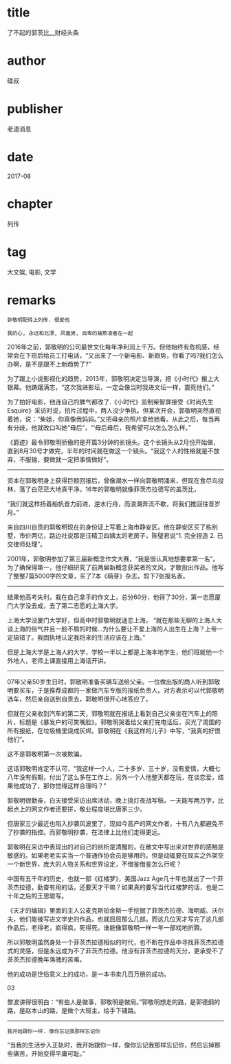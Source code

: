 # title
了不起的郭茨比__财经头条

# author
碟叔

# publisher
老道消息

# date
2017-08

# chapter
列传

# tag
大文娱, 电影, 文学

# remarks
`郭敬明配得上列传. 很爱他`

`我的心, 永远和北漂, 凤凰男, 自卑的被欺凌者在一起`

2016年之前，郭敬明的公司最世文化每年净利润上千万。但他始终有危机感，经常会在下班后给员工打电话，“又出来了一个新电影、新趋势，你看了吗?我们怎么办啊，是不是跟不上新趋势了?”

为了跟上小说影视化的趋势，2013年，郭敬明决定当导演，把《小时代》搬上大银幕。他踌躇满志，“这次我进影坛，一定会像当时我进文坛一样，震死他们。”

为了拍好电影，他连自己的脾气都改了.《小时代》监制柴智屏接受《时尚先生Esquire》采访时说，拍片过程中，两人没少争执。但某次开会，郭敬明突然直视着她，说：“柴姐，你真像我妈妈。”又把母亲的照片拿给她看。从此之后，每当再有分歧，他就改口叫她“母后”，“‘母后母后，我希望可以怎么怎么样。”

《爵迹》最令郭敬明骄傲的是开篇3分钟的长镜头。这个长镜头从2月份开始做，直到8月30号才做完，半年的时间就在做这一个镜头。“我这个人的性格就是不放弃，不服输，要做就一定把事情做好”。

---

资本在郭敬明身上获得巨额回报后，曾像潮水一样向郭敬明涌来，但现在食尽鸟投林，落了白茫茫大地真干净。16年的郭敬明就像菲茨杰拉德写的盖茨比，

“我们就这样扬着船帆奋力前进，逆水行舟，而浪潮奔流不歇，将我们推回往昔岁月。”


来自四川自贡的郭敬明现在的身份证上写着上海市静安区。他在静安区买了栋别墅，市价两亿，路边社说那是汪精卫四姨太的老房子，陈璧君说“1. 完全捏造 2. 已交律师处理”。

2001年，郭敬明参加了第三届新概念作文大赛，“我是很认真地想要拿第一名”。为了确保得第一，他仔细研究了前两届新概念获奖者的文风，才敢投出作品。他写了整整7篇5000字的文章，买了7本《萌芽》杂志，剪下7张报名表。

---

结果他高考失利，栽在自己拿手的作文上，总分60分，他得了30分，第一志愿厦门大学没去成，去了第二志愿的上海大学。

上海大学没厦门大学好，但高中时郭敬明就迷恋上海， “就在那些无聊的上海人大谈上海的俗气并且一脸不屑的时候...为什么要让不爱上海的人出生在上海？上帝一定搞错了。我固执地认定我将来的生活应该在上海。”

但是上海大学是上海人的大学，学校一半以上都是上海本地学生，他们班就他一个外地人，老师上课直接用上海话开讲。


---

07年父亲50岁生日时，郭敬明准备买辆车送给父亲。一位做出版的商人听到郭敬明要买车，于是推荐成都的一家做汽车专版的报纸负责人。对方表示可以代郭敬明选车，然后亲自送到自贡去，郭敬明很开心地答应了。

但就在父亲收到汽车的第二天，郭敬明就在报纸上看到自己父亲坐在汽车上的照片，标题是《暴发户的可笑嘴脸》。郭敬明哭着给父亲打完电话后，买光了周围的所有报纸，在垃圾桶里烧成灰烬。郭敬明在《我这样的儿子》中写，“我真的好恨他们”。

这不是郭敬明第一次被欺骗。

这话郭敬明肯定不认可，“我这样一个人，二十多岁、三十岁，没有爱情，大概七八年没有假期，付出了这么多在工作上，另外一个人他整天都在玩，在谈恋爱，结果他成功了，那你觉得这样合理吗？”

郭敬明很勤奋，白天接受采访出席活动，晚上挑灯夜战写稿，一天能写两万字，比起点上的网文作者还要拼，敬业程度堪比唐家三少。

但唐家三少最近也陷入抄袭风波里了，现如今高产的网文作者，十有八九都避免不了抄袭的指控。而郭敬明抄袭，在法律上比他们走得更远。

郭敬明在采访中表现出的对自己的剖析是清醒的，在散文中写出来对世界的感触是敏感的。如果老老实实当一个普通作协会员是够用的。但是动辄要在现实之外架空一个新世界，庞大的人物关系和世界设定，不借鉴借鉴怎么行呢？

中国有五千年的历史，也就一部《红楼梦》，美国Jazz Age几十年也就出了一个菲茨杰拉德，勤奋有用的话，还要天才干嘛？如果真的要写当代红楼梦的话，也是二十年之后的王思聪写。

《天才的编辑》里面的主人公麦克斯铂金斯一手挖掘了菲茨杰拉德、海明威、沃尔夫，他们能被写进文学史的作品，也就屈屈那么几部。而这几位天才写完了这几部作品后，老得老，疯得疯，死得死。谁能像郭敬明一样一年一部戏地折腾。

所以郭敬明虽然身处一个菲茨杰拉德相似的时代，也不断在作品中寻找菲茨杰拉德式的灵感，但是永远成为不了菲茨杰拉德。他没有菲茨杰拉德的天分，更承受不了菲茨杰拉德晚年落魄的苦难。

他的成功是世俗意义上的成功，是一本书卖几百万册的成功。

03

黎波讲得很明白：“有些人是做事，郭敬明是做局。”郭敬明想走的路，是郭德纲的路，是赵本山的路，是做个大班主，给手下铺路。

---

`我开始跟你一样. 像你忘记我那样忘记你`

“当我的生活步入正轨时，我开始跟你一样，像你忘记我那样忘记你，然后忘掉那些痛苦，开始变得平庸可耻。”